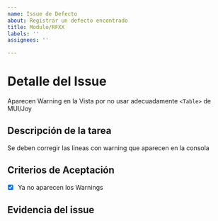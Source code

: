 ```yaml
---
name: Issue de Defecto
about: Registrar un defecto encontrado
title: Modulo/RFXX
labels: ''
assignees: ''

---
```


# Detalle del Issue

Aparecen Warning en la Vista por no usar adecuadamente `<Table>` de MUI/Joy

## Descripción de la tarea

Se deben corregir las lineas con warning que aparecen en la consola

## Criterios de Aceptación

- [x] Ya no aparecen los Warnings

## Evidencia del issue
